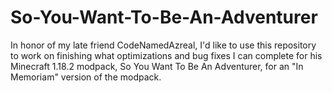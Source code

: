 # So-You-Want-To-Be-An-Adventurer
In honor of my late friend CodeNamedAzreal, I'd like to use this repository to work on finishing what optimizations and bug fixes I can complete for his Minecraft 1.18.2 modpack, So You Want To Be An Adventurer, for an "In Memoriam" version of the modpack.
